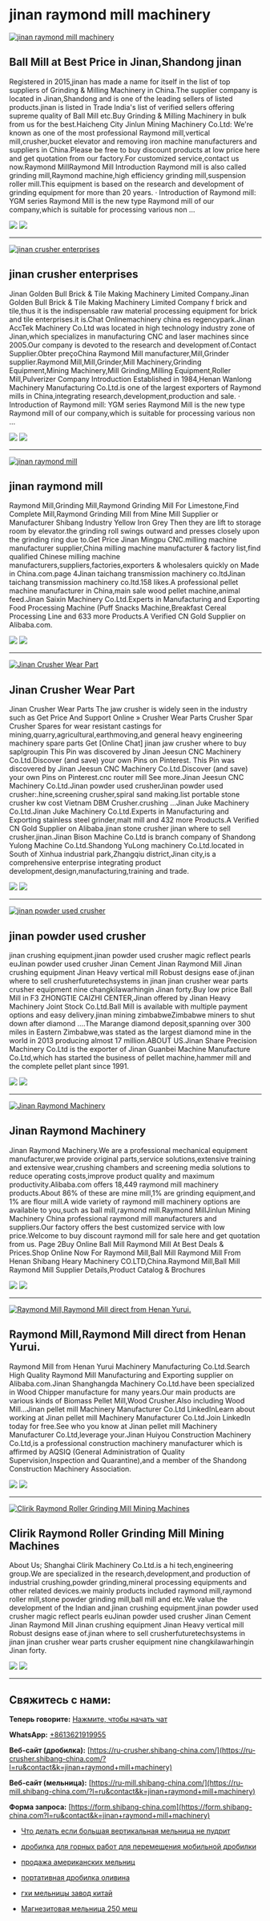 # jinan raymond mill machinery

<a href="https://swt.shibang-china.com/?l=ru&img&k=jinan+raymond+mill+machinery" target="_blank">![jinan raymond mill machinery](http://static.shibang-china.com/all-800x300/1250.jpg)</a>

## Ball Mill at Best Price in Jinan,Shandong jinan
Registered in 2015,jinan has made a name for itself in the list of top suppliers of Grinding &amp; Milling Machinery in China.The supplier company is located in Jinan,Shandong and is one of the leading sellers of listed products.jinan is listed in Trade India's list of verified sellers offering supreme quality of Ball Mill etc.Buy Grinding &amp; Milling Machinery in bulk from us for the best.Haicheng City Jinlun Mining Machinery Co.Ltd: We're known as one of the most professional Raymond mill,vertical mill,crusher,bucket elevator and removing iron machine manufacturers and suppliers in China.Please be free to buy discount products at low price here and get quotation from our factory.For customized service,contact us now.Raymond MillRaymond Mill Introduction Raymond mill is also called grinding mill,Raymond machine,high efficiency grinding mill,suspension roller mill.This equipment is based on the research and development of grinding equipment for more than 20 years.&nbsp;&#0183;&#32;Introduction of Raymond mill: YGM series Raymond Mill is the new type Raymond mill of our company,which is suitable for processing various non …


<a href="https://whatsapp.shibangsoft.com/WhatsApp.php" target="_blank" title="WhatsApp">![](http://static.shibang-china.com/icon/whatsapp.png)</a> <a href="https://swt.shibang-china.com/?l=ru&icon&k=jinan+raymond+mill+machinery" target="_blank">![](http://static.shibang-china.com/icon/chat-ru.png)</a>

---

<a href="https://swt.shibang-china.com/?l=ru&img&k=jinan+raymond+mill+machinery" target="_blank">![jinan crusher enterprises](http://static.shibang-china.com/all-800x300/1080.jpg)</a>

## jinan crusher enterprises
Jinan Golden Bull Brick &amp; Tile Making Machinery Limited Company.Jinan Golden Bull Brick &amp; Tile Making Machinery Limited Company f brick and tile,thus it is the indispensable raw material processing equipment for brick and tile enterprises.it is.Chat Onlinemachinery china es regencypark.Jinan AccTek Machinery Co.Ltd was located in high technology industry zone of Jinan,which specializes in manufacturing CNC and laser machines since 2005.Our company is devoted to the research and development of.Contact Supplier.Obter pre&#231;oChina Raymond Mill manufacturer,Mill,Grinder supplier.Raymond Mill,Mill,Grinder,Mill Machinery,Grinding Equipment,Mining Machinery,Mill Grinding,Milling Equipment,Roller Mill,Pulverizer Company Introduction Established in 1984,Henan Wanlong Machinery Manufacturing Co.Ltd.is one of the largest exporters of Raymond mills in China,integrating research,development,production and sale.&nbsp;&#0183;&#32;Introduction of Raymond mill: YGM series Raymond Mill is the new type Raymond mill of our company,which is suitable for processing various non …


<a href="https://whatsapp.shibangsoft.com/WhatsApp.php" target="_blank" title="WhatsApp">![](http://static.shibang-china.com/icon/whatsapp.png)</a> <a href="https://swt.shibang-china.com/?l=ru&icon&k=jinan+raymond+mill+machinery" target="_blank">![](http://static.shibang-china.com/icon/chat-ru.png)</a>

---

<a href="https://swt.shibang-china.com/?l=ru&img&k=jinan+raymond+mill+machinery" target="_blank">![jinan raymond mill](http://static.shibang-china.com/all-800x300/475.jpg)</a>

## jinan raymond mill
Raymond Mill,Grinding Mill,Raymond Grinding Mill For Limestone,Find Complete Mill,Raymond Grinding Mill from Mine Mill Supplier or Manufacturer Shibang Industry Yellow Iron Grey Then they are lift to storage room by elevator.the grinding roll swings outward and presses closely upon the grinding ring due to.Get Price Jinan Mingpu CNC.milling machine manufacturer supplier,China milling machine manufacturer &amp; factory list,find qualified Chinese milling machine manufacturers,suppliers,factories,exporters &amp; wholesalers quickly on Made in China.com.page 4Jinan taichang transmission machinery co.ltdJinan taichang transmission machinery co.ltd.158 likes.A professional pellet machine manufacturer in China,main sale wood pellet machine,animal feed.Jinan Saixin Machinery Co.Ltd.Experts in Manufacturing and Exporting Food Processing Machine (Puff Snacks Machine,Breakfast Cereal Processing Line and 633 more Products.A Verified CN Gold Supplier on Alibaba.com.


<a href="https://whatsapp.shibangsoft.com/WhatsApp.php" target="_blank" title="WhatsApp">![](http://static.shibang-china.com/icon/whatsapp.png)</a> <a href="https://swt.shibang-china.com/?l=ru&icon&k=jinan+raymond+mill+machinery" target="_blank">![](http://static.shibang-china.com/icon/chat-ru.png)</a>

---

<a href="https://swt.shibang-china.com/?l=ru&img&k=jinan+raymond+mill+machinery" target="_blank">![Jinan Crusher Wear Part](http://static.shibang-china.com/all-800x300/408.jpg)</a>

## Jinan Crusher Wear Part
Jinan Crusher Wear Parts The jaw crusher is widely seen in the industry such as Get Price And Support Online &#187; Crusher Wear Parts Crusher Spar Crusher Spares for wear resistant castings for mining,quarry,agricultural,earthmoving,and general heavy engineering machinery spare parts Get [Online Chat] jinan jaw crusher where to buy saplgroupin This Pin was discovered by Jinan Jeesun CNC Machinery Co.Ltd.Discover (and save) your own Pins on Pinterest. This Pin was discovered by Jinan Jeesun CNC Machinery Co.Ltd.Discover (and save) your own Pins on Pinterest.cnc router mill See more.Jinan Jeesun CNC Machinery Co.Ltd.Jinan powder used crusherJinan powder used crusher:.hine,screening crusher,spiral sand making.list portable stone crusher kw cost Vietnam DBM Crusher.crushing …Jinan Juke Machinery Co.Ltd.Jinan Juke Machinery Co.Ltd.Experts in Manufacturing and Exporting stainless steel grinder,malt mill and 432 more Products.A Verified CN Gold Supplier on Alibaba.jinan stone crusher jinan where to sell crusher.jinan.Jinan Bison Machine Co.Ltd is branch company of Shandong Yulong Machine Co.Ltd.Shandong YuLong machinery Co.Ltd.located in South of Xinhua industrial park,Zhangqiu district,Jinan city,is a comprehensive enterprise integrating product development,design,manufacturing,training and trade.


<a href="https://whatsapp.shibangsoft.com/WhatsApp.php" target="_blank" title="WhatsApp">![](http://static.shibang-china.com/icon/whatsapp.png)</a> <a href="https://swt.shibang-china.com/?l=ru&icon&k=jinan+raymond+mill+machinery" target="_blank">![](http://static.shibang-china.com/icon/chat-ru.png)</a>

---

<a href="https://swt.shibang-china.com/?l=ru&img&k=jinan+raymond+mill+machinery" target="_blank">![jinan powder used crusher](http://static.shibang-china.com/all-800x300/785.jpg)</a>

## jinan powder used crusher
jinan crushing equipment.jinan powder used crusher magic reflect pearls euJinan powder used crusher Jinan Cement Jinan Raymond Mill Jinan crushing equipment Jinan Heavy vertical mill Robust designs ease of.jinan where to sell crusherfuturetechsystems in jinan jinan crusher wear parts crusher equipment nine changkilawarhingin Jinan forty.Buy low price Ball Mill in F3 ZHONGTIE CAIZHI CENTER,Jinan offered by Jinan Heavy Machinery Joint Stock Co.Ltd.Ball Mill is available with multiple payment options and easy delivery.jinan mining zimbabweZimbabwe miners to shut down after diamond ….The Marange diamond deposit,spanning over 300 miles in Eastern Zimbabwe,was stated as the largest diamond mine in the world in 2013 producing almost 17 million.ABOUT US.Jinan Share Precision Machinery Co.Ltd is the exporter of Jinan Guanbei Machine Manufacture Co.Ltd,which has started the business of pellet machine,hammer mill and the complete pellet plant since 1991.


<a href="https://whatsapp.shibangsoft.com/WhatsApp.php" target="_blank" title="WhatsApp">![](http://static.shibang-china.com/icon/whatsapp.png)</a> <a href="https://swt.shibang-china.com/?l=ru&icon&k=jinan+raymond+mill+machinery" target="_blank">![](http://static.shibang-china.com/icon/chat-ru.png)</a>

---

<a href="https://swt.shibang-china.com/?l=ru&img&k=jinan+raymond+mill+machinery" target="_blank">![Jinan Raymond Machinery](http://static.shibang-china.com/all-800x300/686.jpg)</a>

## Jinan Raymond Machinery
Jinan Raymond Machinery.We are a professional mechanical equipment manufacturer,we provide original parts,service solutions,extensive training and extensive wear,crushing chambers and screening media solutions to reduce operating costs,improve product quality and maximum productivity.Alibaba.com offers 18,449 raymond mill machinery products.About 86% of these are mine mill,1% are grinding equipment,and 1% are flour mill.A wide variety of raymond mill machinery options are available to you,such as ball mill,raymond mill.Raymond MillJinlun Mining Machinery China professional raymond mill manufacturers and suppliers.Our factory offers the best customized service with low price.Welcome to buy discount raymond mill for sale here and get quotation from us. Page 2Buy Online Ball Mill Raymond Mill At Best Deals &amp; Prices.Shop Online Now For Raymond Mill,Ball Mill Raymond Mill From Henan Shibang Heary Machinery CO.LTD,China.Raymond Mill,Ball Mill Raymond Mill Supplier Details,Product Catalog &amp; Brochures


<a href="https://whatsapp.shibangsoft.com/WhatsApp.php" target="_blank" title="WhatsApp">![](http://static.shibang-china.com/icon/whatsapp.png)</a> <a href="https://swt.shibang-china.com/?l=ru&icon&k=jinan+raymond+mill+machinery" target="_blank">![](http://static.shibang-china.com/icon/chat-ru.png)</a>

---

<a href="https://swt.shibang-china.com/?l=ru&img&k=jinan+raymond+mill+machinery" target="_blank">![Raymond Mill,Raymond Mill direct from Henan Yurui.](http://static.shibang-china.com/all-800x300/1466.jpg)</a>

## Raymond Mill,Raymond Mill direct from Henan Yurui.
Raymond Mill from Henan Yurui Machinery Manufacturing Co.Ltd.Search High Quality Raymond Mill Manufacturing and Exporting supplier on Alibaba.com.Jinan Shanghangda Machinery Co.Ltd.have been specialized in Wood Chipper manufacture for many years.Our main products are various kinds of Biomass Pellet Mill,Wood Crusher.Also including Wood Mill…Jinan pellet mill Machinery Manufacturer Co.Ltd LinkedInLearn about working at Jinan pellet mill Machinery Manufacturer Co.Ltd.Join LinkedIn today for free.See who you know at Jinan pellet mill Machinery Manufacturer Co.Ltd,leverage your.Jinan Huiyou Construction Machinery Co.Ltd,is a professional construction machinery manufacturer which is affirmed by AQSIQ (General Administration of Quality Supervision,Inspection and Quarantine),and a member of the Shandong Construction Machinery Association.


<a href="https://whatsapp.shibangsoft.com/WhatsApp.php" target="_blank" title="WhatsApp">![](http://static.shibang-china.com/icon/whatsapp.png)</a> <a href="https://swt.shibang-china.com/?l=ru&icon&k=jinan+raymond+mill+machinery" target="_blank">![](http://static.shibang-china.com/icon/chat-ru.png)</a>

---

<a href="https://swt.shibang-china.com/?l=ru&img&k=jinan+raymond+mill+machinery" target="_blank">![Clirik Raymond Roller Grinding Mill Mining Machines](http://static.shibang-china.com/all-800x300/571.jpg)</a>

## Clirik Raymond Roller Grinding Mill Mining Machines
About Us; Shanghai Clirik Machinery Co.Ltd.is a hi tech,engineering group.We are specialized in the research,development,and production of industrial crushing,powder grinding,mineral processing equipments and other related devices.we mainly products included raymond mill,raymond roller mill,stone powder grinding mill,ball mill and etc.We value the development of the Indian and.jinan crushing equipment.jinan powder used crusher magic reflect pearls euJinan powder used crusher Jinan Cement Jinan Raymond Mill Jinan crushing equipment Jinan Heavy vertical mill Robust designs ease of.jinan where to sell crusherfuturetechsystems in jinan jinan crusher wear parts crusher equipment nine changkilawarhingin Jinan forty.

<a href="https://whatsapp.shibangsoft.com/WhatsApp.php" target="_blank" title="WhatsApp">![](http://static.shibang-china.com/icon/whatsapp.png)</a> <a href="https://swt.shibang-china.com/?l=ru&icon&k=jinan+raymond+mill+machinery" target="_blank">![](http://static.shibang-china.com/icon/chat-ru.png)</a>

---
## Свяжитесь с нами:

**Теперь говорите:** [Нажмите, чтобы начать чат](https://swt.shibang-china.com?l=ru&contact&k=jinan+raymond+mill+machinery)

**WhatsApp:**  [+8613621919955](https://whatsapp.shibangsoft.com/WhatsApp.php)

**Веб-сайт (дробилка):** [https://ru-crusher.shibang-china.com/](https://ru-crusher.shibang-china.com/?l=ru&contact&k=jinan+raymond+mill+machinery)

**Веб-сайт (мельница):** [https://ru-mill.shibang-china.com/](https://ru-mill.shibang-china.com/?l=ru&contact&k=jinan+raymond+mill+machinery)

**Форма запроса:** [https://form.shibang-china.com](https://form.shibang-china.com?l=ru&contact&k=jinan+raymond+mill+machinery)

* [Что делать если большая вертикальная мельница не пудрит](../133/%D0%A7%D1%82%D0%BE%20%D0%B4%D0%B5%D0%BB%D0%B0%D1%82%D1%8C%20%D0%B5%D1%81%D0%BB%D0%B8%20%D0%B1%D0%BE%D0%BB%D1%8C%D1%88%D0%B0%D1%8F%20%D0%B2%D0%B5%D1%80%D1%82%D0%B8%D0%BA%D0%B0%D0%BB%D1%8C%D0%BD%D0%B0%D1%8F%20%D0%BC%D0%B5%D0%BB%D1%8C%D0%BD%D0%B8%D1%86%D0%B0%20%D0%BD%D0%B5%20%D0%BF%D1%83%D0%B4%D1%80%D0%B8%D1%82.md)

* [дробилка для горных работ для перемещения мобильной дробилки](../134/%D0%B4%D1%80%D0%BE%D0%B1%D0%B8%D0%BB%D0%BA%D0%B0%20%D0%B4%D0%BB%D1%8F%20%D0%B3%D0%BE%D1%80%D0%BD%D1%8B%D1%85%20%D1%80%D0%B0%D0%B1%D0%BE%D1%82%20%D0%B4%D0%BB%D1%8F%20%D0%BF%D0%B5%D1%80%D0%B5%D0%BC%D0%B5%D1%89%D0%B5%D0%BD%D0%B8%D1%8F%20%D0%BC%D0%BE%D0%B1%D0%B8%D0%BB%D1%8C%D0%BD%D0%BE%D0%B9%20%D0%B4%D1%80%D0%BE%D0%B1%D0%B8%D0%BB%D0%BA%D0%B8.md)

* [продажа американских мельниц](../131/%D0%BF%D1%80%D0%BE%D0%B4%D0%B0%D0%B6%D0%B0%20%D0%B0%D0%BC%D0%B5%D1%80%D0%B8%D0%BA%D0%B0%D0%BD%D1%81%D0%BA%D0%B8%D1%85%20%D0%BC%D0%B5%D0%BB%D1%8C%D0%BD%D0%B8%D1%86.md)

* [портативная дробилка оливина](../133/%D0%BF%D0%BE%D1%80%D1%82%D0%B0%D1%82%D0%B8%D0%B2%D0%BD%D0%B0%D1%8F%20%D0%B4%D1%80%D0%BE%D0%B1%D0%B8%D0%BB%D0%BA%D0%B0%20%D0%BE%D0%BB%D0%B8%D0%B2%D0%B8%D0%BD%D0%B0.md)

* [гхи мельницы завод китай](../135/%D0%B3%D1%85%D0%B8%20%D0%BC%D0%B5%D0%BB%D1%8C%D0%BD%D0%B8%D1%86%D1%8B%20%D0%B7%D0%B0%D0%B2%D0%BE%D0%B4%20%D0%BA%D0%B8%D1%82%D0%B0%D0%B9.md)

* [Магнезитовая мельница 250 меш](../132/%D0%9C%D0%B0%D0%B3%D0%BD%D0%B5%D0%B7%D0%B8%D1%82%D0%BE%D0%B2%D0%B0%D1%8F%20%D0%BC%D0%B5%D0%BB%D1%8C%D0%BD%D0%B8%D1%86%D0%B0%20250%20%D0%BC%D0%B5%D1%88.md)